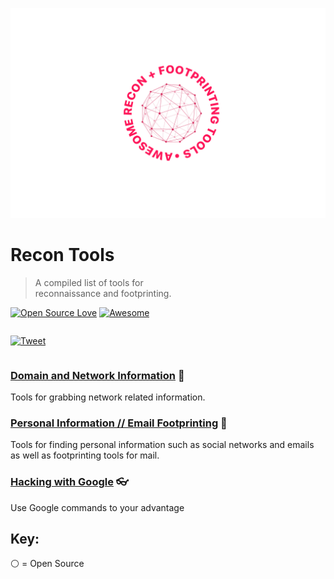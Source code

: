 
![header-image](https://github.com/nahberry/Recon-Tools/blob/main/Logo/Recon-Tools.PNG)

# Recon Tools
 > A compiled list of tools for  
 reconnaissance and footprinting.

[![Open Source Love](https://badges.frapsoft.com/os/v2/open-source.png?v=103)](https://github.com/ellerbrock/open-source-badges/)
[![Awesome](https://awesome.re/badge-flat2.svg)](https://awesome.re)

<div align="left" style="display:flex;flex-direction:column;">
  <p>
    <a href="https://ctt.ac/cz2om">
      <img alt="Tweet" src="https://img.shields.io/twitter/url?logoColor=%23000&style=social&url=https%3A%2F%2Fctt.ac%2Fcz2om">
    </a>
  </p>
</div>


### [Domain and Network Information](https://github.com/nahberry/Recon-Tools/blob/main/Domain%20and%20Network%20Information/Domain_and_Network.md) :satellite:  
Tools for grabbing network related information.  

### [Personal Information // Email Footprinting](https://github.com/nahberry/Recon-Tools/blob/main/Personal%20Information%20and%20Email%20Footprinting/PII_and_Email.md) :bust_in_silhouette:  
Tools for finding personal information such as social networks and emails as well as footprinting tools for mail.  

### [Hacking with Google](https://github.com/nahberry/Recon-Tools/blob/main/Hacking%20with%20Google/Hacking_with_Google.md) :eyeglasses:  
Use Google commands to your advantage  

## Key:
:white_circle: = Open Source  
